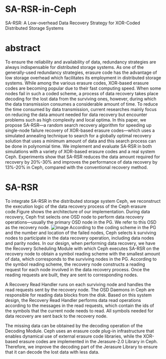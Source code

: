 # SA-RSR-in-Ceph
SA-RSR: A Low-overhead Data Recovery Strategy for XOR-Coded Distributed Storage Systems
# abstract
To ensure the reliability and availability of data, redundancy strategies are always indispensable for distributed storage systems. As one of the generally-used redundancy strategies, erasure code has the advantage of low storage overhead which facilitates its employment in distributed storage systems. While among the various erasure codes, XOR-based erasure codes are becoming popular due to their fast computing speed. When some nodes fail in such a coded scheme, a process of data recovery takes place decoding for the lost data from the surviving ones, however, during which the data transmission consumes a considerable amount of time. To reduce the time consumed by data transmission, current researches mainly focus on reducing the data amount needed for data recovery but encounter problems such as high complexity and local optima. In this paper, we propose SA-RSR—a random search recovery algorithm for speeding up single-node failure recovery of XOR-based erasure codes—which uses a simulated annealing technique to search for a globally optimal recovery solution that uses a minimum amount of data and this search process can be done in polynomial time. We implement and evaluate SA-RSR in both simulations with a variety of XOR-based erasure codes and a real system Ceph. Experiments show that SA-RSR reduces the data amount required for recovery by 20%-30% and improves the performance of data recovery by 13%-20% in Ceph, compared with the conventional recovery method.
# SA-RSR
To integrate SA-RSR in the distributed storage system Ceph, we reconstruct the execution logic of the data recovery process of the Ceph erasure code.Figure shows the architecture of our implementation. During data recovery, Ceph frst selects one OSD node to perform data recovery operations—usually the primary OSD node in the PG. We refer to this OSD as the recovery node.
![image](https://github.com/lyfdamon/SA-RSR-in-Ceph/blob/master/images/architecture.png)
According to the coding scheme in the PG and the number and location of the failed nodes, Ceph selects k surviving nodes to participate in the data recovery operation, including data nodes and parity nodes. In our design, when performing data recovery, we have the Recovery Scheduling Module with which Ceph executes SA-RSR on the recovery node to obtain a symbol reading scheme with the smallest amount of data, which corresponds to the surviving nodes in the PG. According to the symbol reading scheme, the recovery node constructs a reading request for each node involved in the data recovery process. Once the reading requests are built, they are sent to corresponding nodes.

A Recovery Read Handler runs on each surviving node and handles the read requests sent by the recovery node. The OSD Daemons in Ceph are responsible for reading data blocks from the disk. Based on this system design, the Recovery Read Handler performs data read operations according to the messages in the read requests, which contain the ids of the symbols that the current node needs to read. All symbols needed for data recovery are sent back to the recovery node.

The missing data can be obtained by the decoding operation of the Decoding Module. Ceph uses an erasure code plug-in infrastructure that enables dynamical use of external erasure code libraries, while the XOR-based erasure codes are implemented in the Jerasure-2.0 Library in Ceph. Therefore, we improve the decoding part of the Jerasure Library to ensure that it can decode the lost data with less data.
